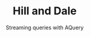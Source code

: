 ---
status: "archive"
title: "Hill and Dale"
subtitle: "Streaming queries with AQuery"
authors: ["Ahmad Chatha", "Kostas Zoumbatianos", "Dennis Shasha", "Azza Abouzied"]
links: [
  {
      txt: "Tech Report Available on Request",
      ref: "mailto:azza@nyu.edu"
  }
]
thumbnail: null
---